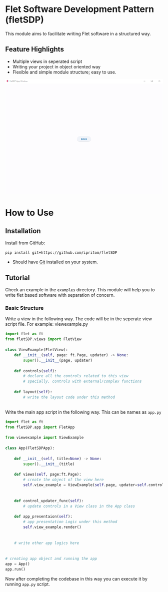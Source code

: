# Flet Software Development Pattern (fletSDP)
This module aims to facilitate writing Flet software in a structured way.
## Feature Highlights

* Multiple views in seperated script
* Writing your project in object oriented way
* Flexible and simple module structure; easy to use.

![](media/fletsdp.gif)

# How to Use

## Installation
Install from GitHub:

```
pip install git+https://github.com/ipritom/fletSDP
```
* Should have [Git](https://git-scm.com/) installed on your system.
## Tutorial
Check an example in the `examples` directory. 
This module will help you to write flet based software with separation of concern. 

### Basic Structure
Write a view in the following way. The code will be in the seperate view script file. For example: viewexample.py
```python
import flet as ft
from fletSDP.views import FletView

class ViewExample(FletView):
    def __init__(self, page: ft.Page, updater) -> None:
        super().__init__(page, updater)

    def controls(self):
        # declare all the controls related to this view
        # specially, controls with external/complex functions

    def layout(self):
        # write the layout code under this method
        
```

Write the main app script in the following way. This can be names as `app.py`

```python
import flet as ft
from fletSDP.app import FletApp

from viewexample import ViewExample

class App(FletSDPApp):
    
    def __init__(self, title=None) -> None:
        super().__init__(title)

    def views(self, page:ft.Page):
        # create the object of the view here
        self.view_example = ViewExample(self.page, updater=self.control_updater_func) 
    
    
    def control_updater_func(self):
        # update controls in a View class in the App class

    def app_presentaion(self):
        # app presentation Logic under this method 
        self.view_example.render()
        
       
    # write other app logics here
    
        
# creating app object and running the app
app = App()
app.run()
```
Now after completing the codebase in this way you can execute it by running `app.py` script.
